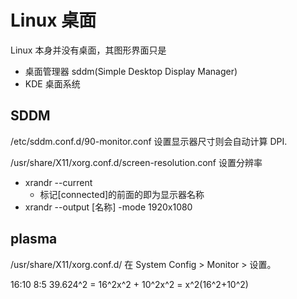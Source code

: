 # Linux 桌面

Linux 本身并没有桌面，其图形界面只是


- 桌面管理器 sddm(Simple Desktop Display Manager)
- KDE 桌面系统

## SDDM
/etc/sddm.conf.d/90-monitor.conf
设置显示器尺寸则会自动计算 DPI.

/usr/share/X11/xorg.conf.d/screen-resolution.conf
设置分辨率
- xrandr --current    
    - 标记[connected]的前面的即为显示器名称
- xrandr --output [名称] -mode 1920x1080

## plasma
/usr/share/X11/xorg.conf.d/
在 System Config > Monitor > 设置。

16:10 8:5
39.624^2 = 16^2x^2 + 10^2x^2 = x^2(16^2+10^2)